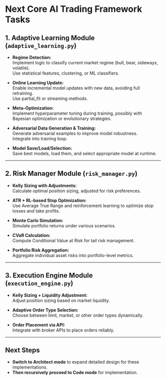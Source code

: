# Next Core AI Trading Framework Tasks

## 1. Adaptive Learning Module (`adaptive_learning.py`)

- **Regime Detection:**  
  Implement logic to classify current market regime (bull, bear, sideways, volatile).  
  Use statistical features, clustering, or ML classifiers.

- **Online Learning Update:**  
  Enable incremental model updates with new data, avoiding full retraining.  
  Use partial_fit or streaming methods.

- **Meta-Optimization:**  
  Implement hyperparameter tuning during training, possibly with Bayesian optimization or evolutionary strategies.

- **Adversarial Data Generation & Training:**  
  Generate adversarial examples to improve model robustness.  
  Integrate into training loop.

- **Model Save/Load/Selection:**  
  Save best models, load them, and select appropriate model at runtime.

---

## 2. Risk Manager Module (`risk_manager.py`)

- **Kelly Sizing with Adjustments:**  
  Calculate optimal position sizing, adjusted for risk preferences.

- **ATR + RL-based Stop Optimization:**  
  Use Average True Range and reinforcement learning to optimize stop losses and take profits.

- **Monte Carlo Simulation:**  
  Simulate portfolio returns under various scenarios.

- **CVaR Calculation:**  
  Compute Conditional Value at Risk for tail risk management.

- **Portfolio Risk Aggregation:**  
  Aggregate individual asset risks into portfolio-level metrics.

---

## 3. Execution Engine Module (`execution_engine.py`)

- **Kelly Sizing + Liquidity Adjustment:**  
  Adjust position sizing based on market liquidity.

- **Adaptive Order Type Selection:**  
  Choose between limit, market, or other order types dynamically.

- **Order Placement via API:**  
  Integrate with broker APIs to place orders reliably.

---

## Next Steps

- **Switch to Architect mode** to expand detailed design for these implementations.  
- **Then recursively proceed to Code mode** for implementation.